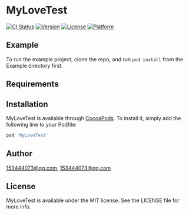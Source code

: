 # MyLoveTest

[![CI Status](http://img.shields.io/travis/153444073@qq.com/MyLoveTest.svg?style=flat)](https://travis-ci.org/153444073@qq.com/MyLoveTest)
[![Version](https://img.shields.io/cocoapods/v/MyLoveTest.svg?style=flat)](http://cocoapods.org/pods/MyLoveTest)
[![License](https://img.shields.io/cocoapods/l/MyLoveTest.svg?style=flat)](http://cocoapods.org/pods/MyLoveTest)
[![Platform](https://img.shields.io/cocoapods/p/MyLoveTest.svg?style=flat)](http://cocoapods.org/pods/MyLoveTest)

## Example

To run the example project, clone the repo, and run `pod install` from the Example directory first.

## Requirements

## Installation

MyLoveTest is available through [CocoaPods](http://cocoapods.org). To install
it, simply add the following line to your Podfile:

```ruby
pod 'MyLoveTest'
```

## Author

153444073@qq.com, 153444073@qq.com

## License

MyLoveTest is available under the MIT license. See the LICENSE file for more info.
